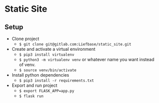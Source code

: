 # Static Site

## Setup

* Clone project
  * `$ git clone git@gitlab.com:Liefbase/static_site.git`
* Create and activate a virtual environment
  * `$ pip3 install virtualenv`
  * `$ python3 -m virtualenv venv` or whatever name you want instead of venv.
  * `$ source venv/bin/activate`
* Install python dependencies
  * `$ pip3 install -r requirements.txt`
* Export and run project
  * `$ export FLASK_APP=app.py`
  * `$ flask run`
